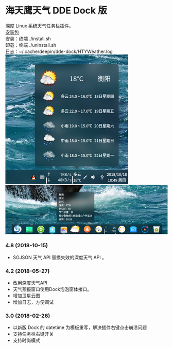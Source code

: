 # 海天鹰天气 DDE Dock 版
深度 Linux 系统天气任务栏插件。  
[安装包](../../releases/)  
安装：终端 ./install.sh  
卸载：终端 ./uninstall.sh  
日志：~/.cache/deepin/dde-dock/HTYWeather.log  
![alt](preview.png)  
![alt](FashionMode.png)  
### 4.8 (2018-10-15)
* SOJSON 天气 API 替换失效的深度天气 API 。
### 4.2 (2018-05-27)
* 改用深度天气API
* 天气预报窗口使用Dock泡泡窗体接口。
* 增加卫星云图
* 增加日志，方便调试
### 3.0 (2018-02-26)
* 以新版 Dock 的 datetime 为模板重写，解决插件右键点击崩溃问题
* 支持任务栏右键开关
* 支持时尚模式